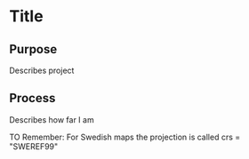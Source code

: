 # Title

## Purpose

Describes project

## Process

Describes how far I am


TO Remember: For Swedish maps the projection is called crs = "SWEREF99"
